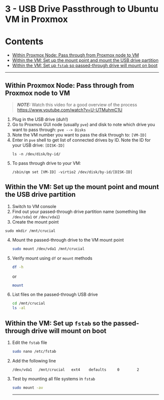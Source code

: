 
3 - USB Drive Passthrough to Ubuntu VM in Proxmox
===================================================

# Contents
  - [Within Proxmox Node: Pass through from Proxmox node to VM](#within-proxmox-node-psss-through-from-proxmox-node-to-vm)
  - [Within the VM: Set up the mount point and mount the USB drive partition](#within-the-vm-set-up-the-mount-point-and-ount-the-usb-drive-partition)
  - [Within the VM:  Set up `fstab` so passed-through drive will mount on boot](#within-the-vm--set-up-fstab-so-passed-through-drive-will-mount-on-boot)
----

## Within Proxmox Node: Pass through from Proxmox node to VM

> ***NOTE:*** Watch this video for a good overview of the process https://www.youtube.com/watch?v=U-UTMuhmC1U
1. Plug in the USB drive (duh!)
2. Go to Proxmox GUI node (usually `pve`) and disk to note which drive you want to pass through: `pve --> Disks`
3. Note the VM number you want to pass the disk through to: `[VM-ID]`
4. Enter in `pve` shell to get list of connected drives by ID. Note the ID for your USB drive: `[DISK-ID]`
   ```shell
   ls -n /dev/disk/by-id/
   ```
5. To pass through drive to your VM:
   ```shell
   /sbin/qm set [VM-ID] -virtio2 /dev/disk/by-id/[DISK-ID]
   ```
## Within the VM: Set up the mount point and mount the USB drive partition
1. Switch to VM console
2. Find out your passed-through drive partition name (something like `/dev/sda1` or `/dev/vda1`)
3.  Create the mount point
   ```shell
   sudo mkdir /mnt/crucial
   ```
4. Mount the passed-through drive to the VM mount point
   ```sh
   sudo mount /dev/vda1 /mnt/crucial
   ```
5. Verify mount using `df` or `mount` methods
   ```sh
   df -h
   ```
   or
      ```sh
   mount
   ```
6. List files on the passed-through USB drive
   ```sh
   cd /mnt/crucial
   ls -al
   ```
## Within the VM:  Set up `fstab` so the passed-through drive will mount on boot
1. Edit the `fstab` file
   ```sh
   sudo nano /etc/fstab
   ```
2. Add the following line
   ```EditorConfig
   /dev/vda1   /mnt/crucial   ext4    defaults     0        2
   ```
3. Test by mounting all file systems in `fstab`
   ```sh
   sudo mount -av
   ```
   ----
